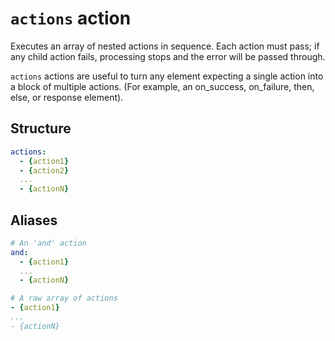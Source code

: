 # `actions` action
Executes an array of nested actions in sequence. Each action must pass; if any child action fails,
processing stops and the error will be passed through.

`actions` actions are useful to turn any element expecting a single action into a block of multiple actions. (For example, an on_success, on_failure, then, else, or response element).

## Structure
```YAML
actions:
  - {action1}
  - {action2}
  ...
  - {actionN}
```

## Aliases
```YAML
# An 'and' action
and:
  - {action1}
  ...
  - {actionN}
```  

```YAML
# A raw array of actions
- {action1}
...
- {actionN}
